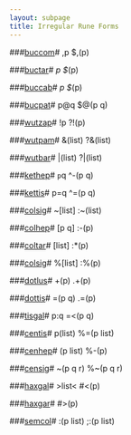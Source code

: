 ```yaml
---
layout: subpage
title: Irregular Rune Forms
---
```


###[buccom](/bestiary/hoon/rune/buc/bccm)#
    ,p           $,(p)

###[buctar](/bestiary/hoon/rune/buc/bctr)#
    *p           $*(p)

###[buccab](/bestiary/hoon/rune/buc/bccb)#
    _p           $_(p)

###[bucpat](/bestiary/hoon/rune/buc/bcpt)#
    p@q          $@(p q)

###[wutzap](/bestiary/hoon/rune/wut/wtzp)#
    !p           ?!(p)

###[wutpam](/bestiary/hoon/rune/wut/wtpm)#
    &(list)      ?&(list)

###[wutbar](/bestiary/hoon/rune/wut/wtbr)#
    |(list)      ?|(list)

###[kethep](/bestiary/hoon/rune/ket/kthp)#
    `p`q         ^-(p q)

###[kettis](/bestiary/hoon/rune/ket/ktts)#
    p=q          ^=(p q)

###[colsig](/bestiary/hoon/rune/col/clsg)#
    ~[list]      :~(list)

###[colhep](/bestiary/hoon/rune/col/clhp)#
    [p q]        :-(p)

###[coltar](/bestiary/hoon/rune/col/cltr)#
    [list]       :*(p)

###[colsig](/bestiary/hoon/rune/col/clsg)#
    %[list]      :%(p)

###[dotlus](/bestiary/hoon/rune/dot/dtls)#
    +(p)         .+(p)

###[dottis](/bestiary/hoon/rune/dot/dtts)#
    =(p q)       .=(p)

###[tisgal](/bestiary/hoon/rune/tis/tsgl)#
    p:q          =<(p q)

###[centis](/bestiary/hoon/rune/cen/cnts)#
    p(list)      %=(p list)

###[cenhep](/bestiary/hoon/rune/cen/cnhp)#
    (p list)     %-(p)

###[censig](/bestiary/hoon/rune/cen/cnsg)#
    ~(p q r)     %~(p q r)

###[haxgal](/bestiary/hoon/rune/hax/hxgl)#
    >list<       #<(p)

###[haxgar](/bestiary/hoon/rune/hax/hxgr)#
    <list>       #>(p)
    
###[semcol](/bestiary/hoon/rune/sem/smcl)#
    :(p list)    ;:(p list)
